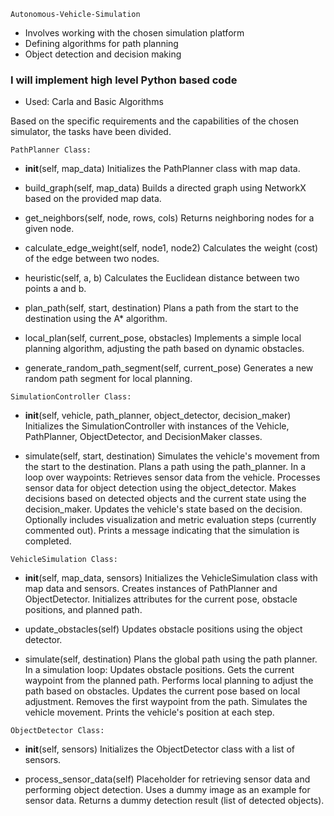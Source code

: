``` Autonomous-Vehicle-Simulation ```

+ Involves working with the chosen simulation platform
+ Defining algorithms for path planning
+ Object detection and decision making

### I will implement high level Python based code 
+ Used: Carla and Basic Algorithms

Based on the specific requirements and the capabilities of the chosen simulator, the tasks have been divided.

``` PathPlanner Class: ```
+ __init__(self, map_data)
Initializes the PathPlanner class with map data.

+ build_graph(self, map_data)
Builds a directed graph using NetworkX based on the provided map data.

+ get_neighbors(self, node, rows, cols)
Returns neighboring nodes for a given node.

+ calculate_edge_weight(self, node1, node2)
Calculates the weight (cost) of the edge between two nodes.

+ heuristic(self, a, b)
Calculates the Euclidean distance between two points a and b.

+ plan_path(self, start, destination)
Plans a path from the start to the destination using the A* algorithm.

+ local_plan(self, current_pose, obstacles)
Implements a simple local planning algorithm, adjusting the path based on dynamic obstacles.

+ generate_random_path_segment(self, current_pose)
Generates a new random path segment for local planning.

``` SimulationController Class: ```
+ __init__(self, vehicle, path_planner, object_detector, decision_maker)
Initializes the SimulationController with instances of the Vehicle, PathPlanner, ObjectDetector, and DecisionMaker classes.

+ simulate(self, start, destination)
Simulates the vehicle's movement from the start to the destination.
Plans a path using the path_planner.
In a loop over waypoints:
Retrieves sensor data from the vehicle.
Processes sensor data for object detection using the object_detector.
Makes decisions based on detected objects and the current state using the decision_maker.
Updates the vehicle's state based on the decision.
Optionally includes visualization and metric evaluation steps (currently commented out).
Prints a message indicating that the simulation is completed.

``` VehicleSimulation Class: ```
+ __init__(self, map_data, sensors)
Initializes the VehicleSimulation class with map data and sensors.
Creates instances of PathPlanner and ObjectDetector.
Initializes attributes for the current pose, obstacle positions, and planned path.

+ update_obstacles(self)
Updates obstacle positions using the object detector.

+ simulate(self, destination)
Plans the global path using the path planner.
In a simulation loop:
Updates obstacle positions.
Gets the current waypoint from the planned path.
Performs local planning to adjust the path based on obstacles.
Updates the current pose based on local adjustment.
Removes the first waypoint from the path.
Simulates the vehicle movement.
Prints the vehicle's position at each step.

``` ObjectDetector Class: ```
+ __init__(self, sensors)
Initializes the ObjectDetector class with a list of sensors.

+ process_sensor_data(self)
Placeholder for retrieving sensor data and performing object detection.
Uses a dummy image as an example for sensor data.
Returns a dummy detection result (list of detected objects).

